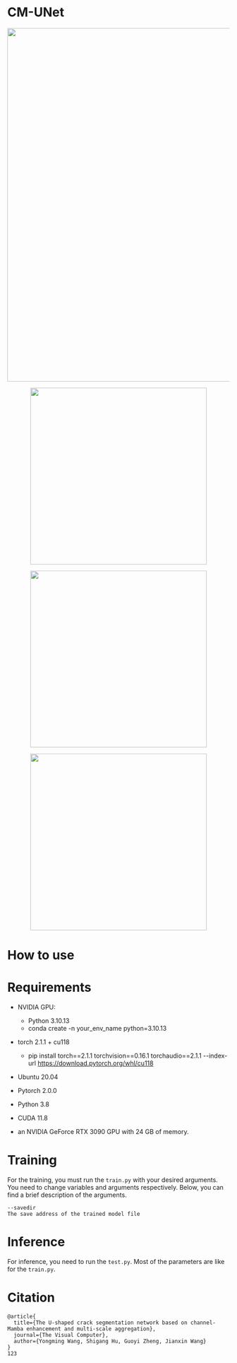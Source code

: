 # CM-UNet

<p align="center">  
  <img src="https://github.com/user-attachments/assets/330c184e-4e79-4a8f-b6c5-71c7ebd9cf54" width="800" />  
</p>  


<p align="center">  
  <img src="https://github.com/user-attachments/assets/596189a3-28b4-4e62-8127-e746a94b5f82" width="400" />  
</p>  

<p align="center">  
  <img src="https://github.com/user-attachments/assets/b4359e71-e724-4b64-96eb-11d406022c05" width="400" />  
</p>  

<p align="center">  
  <img src="https://github.com/user-attachments/assets/4b03fa7c-df49-4239-ac61-fe20f56b45d3" width="400" />  
</p>  





# How to use

# Requirements
- NVIDIA GPU: 
  - Python 3.10.13
  - conda create -n your_env_name python=3.10.13  
- torch 2.1.1 + cu118  
  - pip install torch==2.1.1 torchvision==0.16.1 torchaudio==2.1.1 --index-url https://download.pytorch.org/whl/cu118  

- Ubuntu 20.04  
- Pytorch 2.0.0  
- Python 3.8  
- CUDA 11.8
- an NVIDIA GeForce RTX 3090 GPU with 24 GB of memory.


# Training
For the training, you must run the `train.py` with your desired arguments. You need to change variables and arguments respectively. Below, you can find a brief description of the arguments.
```
--savedir  
The save address of the trained model file  

```

# Inference
For inference, you need to run the `test.py`. Most of the parameters are like for the `train.py`.

# Citation
```
@article{
  title={The U-shaped crack segmentation network based on channel-Mamba enhancement and multi-scale aggregation},  
  journal={The Visual Computer},  
  author={Yongming Wang, Shigang Hu, Guoyi Zheng, Jianxin Wang} 
}
123
